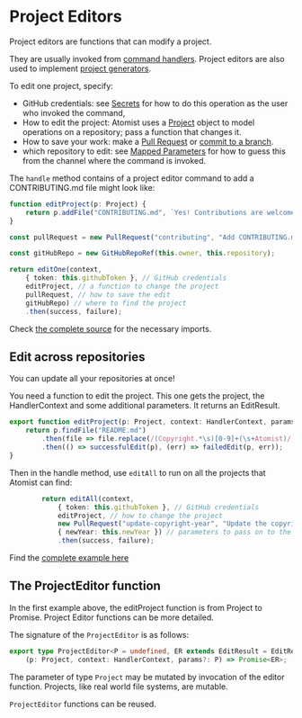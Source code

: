 # Project Editors
Project editors are functions that can modify a project.

They are usually invoked from [command handlers](CommandHandlers.md). Project editors are also used to implement [project generators](ProjectGenerators.md).

To edit one project, specify:

-  GitHub credentials: see [Secrets](commands.md#secrets) for how to do this operation as the user who invoked the command,
-  How to edit the project: Atomist uses a [Project](https://atomist.github.io/automation-client-ts/modules/_project_project_.html)
object to model operations on a repository; pass a function that changes it.
-  How to save your work: make a [Pull Request](https://atomist.github.io/automation-client-ts/classes/_operations_edit_editmodes_.pullrequest.html)
or [commit to a branch](https://atomist.github.io/automation-client-ts/interfaces/_operations_edit_editmodes_.branchcommit.html).
-  which repository to edit: see [Mapped Parameters](commands/#mapped-parameters)
for how to guess this from the channel where the command is invoked.


The `handle` method contains of a project editor command to add a CONTRIBUTING.md file might look like:

```typescript
function editProject(p: Project) {
    return p.addFile("CONTRIBUTING.md", `Yes! Contributions are welcome`)
}

const pullRequest = new PullRequest("contributing", "Add CONTRIBUTING.md");

const gitHubRepo = new GitHubRepoRef(this.owner, this.repository);

return editOne(context,
    { token: this.githubToken }, // GitHub credentials
    editProject, // a function to change the project
    pullRequest, // how to save the edit
    gitHubRepo) // where to find the project
    .then(success, failure);
```

Check [the complete source](https://github.com/atomist/automation-client-samples-ts/tree/master/src/commands/editor/AddContributing.ts) for the necessary imports.

## Edit across repositories

You can update all your repositories at once!

You need a function to edit the project. This one gets the project, the HandlerContext and some additional parameters.
It returns an EditResult.

```typescript
export function editProject(p: Project, context: HandlerContext, params: { newYear: string }): Promise<EditResult> {
    return p.findFile("README.md")
        .then(file => file.replace(/(Copyright.*\s)[0-9]+(\s+Atomist)/, `$1${params.newYear}$2`))
        .then(() => successfulEdit(p), (err) => failedEdit(p, err));
}
```

Then in the handle method, use `editAll` to run on all the projects that Atomist can find:

```typescript
        return editAll(context,
            { token: this.githubToken }, // GitHub credentials
            editProject, // how to change the project
            new PullRequest("update-copyright-year", "Update the copyright to " + this.newYear), // how to save the edit
            { newYear: this.newYear }) // parameters to pass on to the edit function
            .then(success, failure);
```

Find the [complete example here](https://github.com/atomist/automation-client-samples-ts/tree/master/src/cs/editor/UpdateCopyright.ts)


## The ProjectEditor function

In the first example above, the editProject function is from Project to Promise<Project>. Project Editor functions can be more detailed.

The signature of the `ProjectEditor` is as follows:

```typescript
export type ProjectEditor<P = undefined, ER extends EditResult = EditResult> =
    (p: Project, context: HandlerContext, params?: P) => Promise<ER>;
```
The parameter of type `Project` may be mutated by invocation of the editor function. Projects, like real world file systems, are mutable.

`ProjectEditor` functions can be reused.

